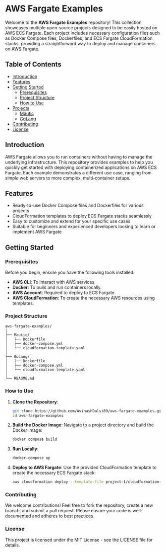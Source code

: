 # AWS Fargate Examples

Welcome to the **AWS Fargate Examples** repository! This collection showcases multiple open-source projects designed to be easily hosted on AWS ECS Fargate. Each project includes necessary configuration files such as Docker Compose files, Dockerfiles, and ECS Fargate CloudFormation stacks, providing a straightforward way to deploy and manage containers on AWS Fargate.

## Table of Contents

- [Introduction](#introduction)
- [Features](#features)
- [Getting Started](#getting-started)
  - [Prerequisites](#prerequisites)
  - [Project Structure](#project-structure)
  - [How to Use](#how-to-use)
- [Projects](#projects)
  - [Mautic](#Mautic)
  - [GoLang](#GoLang) 
- [Contributing](#contributing)
- [License](#license)

## Introduction

AWS Fargate allows you to run containers without having to manage the underlying infrastructure. This repository provides examples to help you quickly get started with deploying containerized applications on AWS ECS Fargate. Each example demonstrates a different use case, ranging from simple web servers to more complex, multi-container setups.

## Features

- Ready-to-use Docker Compose files and Dockerfiles for various projects
- CloudFormation templates to deploy ECS Fargate stacks seamlessly
- Easy to customize and extend for your specific use cases
- Suitable for beginners and experienced developers looking to learn or implement AWS Fargate

## Getting Started

### Prerequisites

Before you begin, ensure you have the following tools installed:

- **AWS CLI**: To interact with AWS services.
- **Docker**: To build and run containers locally.
- **AWS Account**: Required to deploy to ECS Fargate.
- **AWS CloudFormation**: To create the necessary AWS resources using templates.

### Project Structure

```plaintext
aws-fargate-examples/
│
├── Mautic/
│   ├── Dockerfile
│   ├── docker-compose.yml
│   └── cloudformation-template.yaml
│
├── GoLang/
│   ├── Dockerfile
│   ├── docker-compose.yml
│   └── cloudformation-template.yaml
│
└── README.md

```


### How to Use

1. **Clone the Repository**:
    ```bash
    git clone https://github.com/AvinashDalvi89/aws-fargate-examples.git
    cd aws-fargate-examples
    ```

2. **Build the Docker Image**:
    Navigate to a project directory and build the Docker image:
    ```bash
    docker compose build
    ```

3. **Run Locally**:
    ```bash
    docker-compose up
    ```

4. **Deploy to AWS Fargate**:
    Use the provided CloudFormation template to create the necessary ECS Fargate stack:
    ```bash
    aws cloudformation deploy --template-file project-1/cloudformation-template.yaml --stack-name project-1-stack
    ```

### Contributing
We welcome contributions! Feel free to fork the repository, create a new branch, and submit a pull request. Please ensure your code is well-documented and adheres to best practices.

### License
This project is licensed under the MIT License - see the LICENSE file for details.